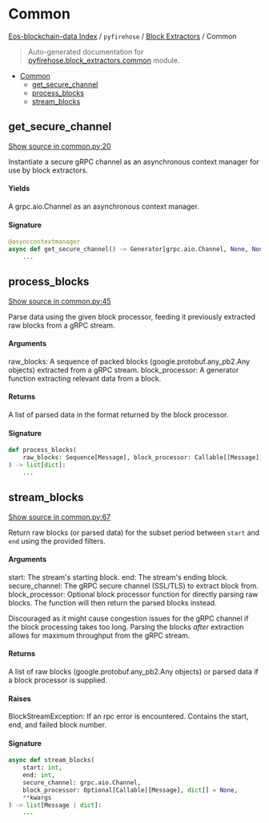 # Common

[Eos-blockchain-data Index](../../README.md#eos-blockchain-data-index) /
`pyfirehose` /
[Block Extractors](./index.md#block-extractors) /
Common

> Auto-generated documentation for [pyfirehose.block_extractors.common](https://github.com/Krow10/eos-blockchain-data/blob/main/pyfirehose/block_extractors/common.py) module.

- [Common](#common)
  - [get_secure_channel](#get_secure_channel)
  - [process_blocks](#process_blocks)
  - [stream_blocks](#stream_blocks)

## get_secure_channel

[Show source in common.py:20](https://github.com/Krow10/eos-blockchain-data/blob/main/pyfirehose/block_extractors/common.py#L20)

Instantiate a secure gRPC channel as an asynchronous context manager for use by block extractors.

#### Yields

A grpc.aio.Channel as an asynchronous context manager.

#### Signature

```python
@asynccontextmanager
async def get_secure_channel() -> Generator[grpc.aio.Channel, None, None]:
    ...
```



## process_blocks

[Show source in common.py:45](https://github.com/Krow10/eos-blockchain-data/blob/main/pyfirehose/block_extractors/common.py#L45)

Parse data using the given block processor, feeding it previously extracted raw blocks from a gRPC stream.

#### Arguments

raw_blocks:
 A sequence of packed blocks (google.protobuf.any_pb2.Any objects) extracted from a gRPC stream.
block_processor:
 A generator function extracting relevant data from a block.

#### Returns

A list of parsed data in the format returned by the block processor.

#### Signature

```python
def process_blocks(
    raw_blocks: Sequence[Message], block_processor: Callable[[Message], dict]
) -> list[dict]:
    ...
```



## stream_blocks

[Show source in common.py:67](https://github.com/Krow10/eos-blockchain-data/blob/main/pyfirehose/block_extractors/common.py#L67)

Return raw blocks (or parsed data) for the subset period between `start` and `end` using the provided filters.

#### Arguments

start:
 The stream's starting block.
end:
 The stream's ending block.
secure_channel:
 The gRPC secure channel (SSL/TLS) to extract block from.
block_processor:
 Optional block processor function for directly parsing raw blocks.
 The function will then return the parsed blocks instead.

Discouraged as it might cause congestion issues for the gRPC channel if the block processing takes too long.
Parsing the blocks *after* extraction allows for maximum throughput from the gRPC stream.

#### Returns

A list of raw blocks (google.protobuf.any_pb2.Any objects) or parsed data if a block processor is supplied.

#### Raises

BlockStreamException:
 If an rpc error is encountered. Contains the start, end, and failed block number.

#### Signature

```python
async def stream_blocks(
    start: int,
    end: int,
    secure_channel: grpc.aio.Channel,
    block_processor: Optional[Callable[[Message], dict]] = None,
    **kwargs
) -> list[Message | dict]:
    ...
```


